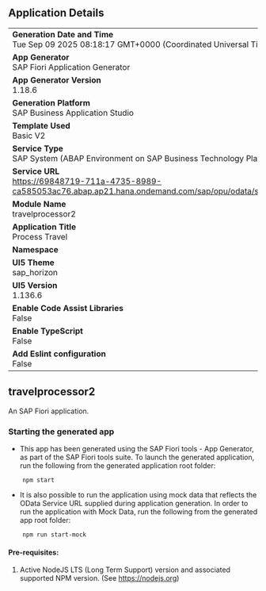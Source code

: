## Application Details
|               |
| ------------- |
|**Generation Date and Time**<br>Tue Sep 09 2025 08:18:17 GMT+0000 (Coordinated Universal Time)|
|**App Generator**<br>SAP Fiori Application Generator|
|**App Generator Version**<br>1.18.6|
|**Generation Platform**<br>SAP Business Application Studio|
|**Template Used**<br>Basic V2|
|**Service Type**<br>SAP System (ABAP Environment on SAP Business Technology Platform)|
|**Service URL**<br>https://69848719-711a-4735-8989-ca585053ac76.abap.ap21.hana.ondemand.com/sap/opu/odata/sap/ZSB_TRVL_PROS_MG_V2|
|**Module Name**<br>travelprocessor2|
|**Application Title**<br>Process Travel|
|**Namespace**<br>|
|**UI5 Theme**<br>sap_horizon|
|**UI5 Version**<br>1.136.6|
|**Enable Code Assist Libraries**<br>False|
|**Enable TypeScript**<br>False|
|**Add Eslint configuration**<br>False|

## travelprocessor2

An SAP Fiori application.

### Starting the generated app

-   This app has been generated using the SAP Fiori tools - App Generator, as part of the SAP Fiori tools suite.  To launch the generated application, run the following from the generated application root folder:

```
    npm start
```

- It is also possible to run the application using mock data that reflects the OData Service URL supplied during application generation.  In order to run the application with Mock Data, run the following from the generated app root folder:

```
    npm run start-mock
```

#### Pre-requisites:

1. Active NodeJS LTS (Long Term Support) version and associated supported NPM version.  (See https://nodejs.org)


